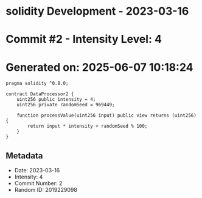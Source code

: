﻿# solidity Development - 2023-03-16
# Commit #2 - Intensity Level: 4
# Generated on: 2025-06-07 10:18:24
```solidity
pragma solidity ^0.8.0;

contract DataProcessor2 {
    uint256 public intensity = 4;
    uint256 private randomSeed = 969449;

    function processValue(uint256 input) public view returns (uint256) {
        return input * intensity + randomSeed % 100;
    }
}
```
## Metadata
- Date: 2023-03-16
- Intensity: 4
- Commit Number: 2
- Random ID: 2019229098
